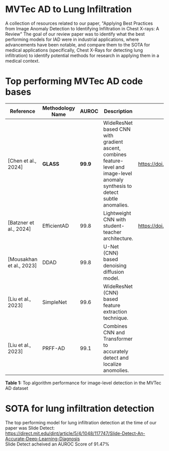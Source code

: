 # MVTec AD to Lung Infiltration 
A collection of resources related to our paper, "Applying Best Practices from Image Anomaly Detection to Identifying Infiltration in Chest X-rays: A Review"
The goal of our review paper was to identify what the best performing models for IAD were in industrial applications, where advancements have been notable, and compare them to the SOTA for medical applications (specifically, Chest X-Rays for detecting lung infiltration) to identify potential methods for research in applying them in a medical context. 
# Top performing MVTec AD code bases
| Reference | Methodology Name | AUROC | Description | Article | Codebase |
|---|---|---|---|---|---|
| [Chen et al., 2024] | **GLASS** | **99.9** | WideResNet based CNN with gradient ascent, combines feature-level and image-level anomaly synthesis to detect subtle anomalies. | https://doi.org/10.48550/arXiv.2407.09359 | https://github.com/cqylunlun/glass |
| [Batzner et al., 2024] | EfficientAD | 99.8 | Lightweight CNN with student-teacher architecture. | https://doi.org/10.48550/arXiv.2303.14535 | NOTE: Unofficial implementation: https://github.com/rximg/EfficientAD |
| [Mousakhan et al., 2023] | DDAD | 99.8 | U-Net (CNN) based denoising diffusion model. |
| [Liu et al., 2023] | SimpleNet | 99.6 | WideResNet (CNN) based feature extraction technique. |
| [Liu et al., 2023] | PRFF-AD | 99.1 | Combines CNN and Transformer to accurately detect and localize anomolies. |

**Table 1:** Top algorithm performance for image-level detection in the MVTec AD dataset

# SOTA for lung infiltration detection
The top performing model for lung infiltration detection at the time of our paper was Slide Detect:
https://direct.mit.edu/dint/article/5/4/1048/117747/Slide-Detect-An-Accurate-Deep-Learning-Diagnosis
<br>
Slide Detect acheived an AUROC Score of 91.47%
